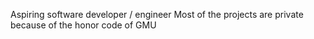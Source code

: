 Aspiring software developer / engineer
Most of the projects are private because of the honor code of GMU


<!---
tpfahy/tpfahy is a ✨ special ✨ repository because its `README.md` (this file) appears on your GitHub profile.
You can click the Preview link to take a look at your changes.
--->

